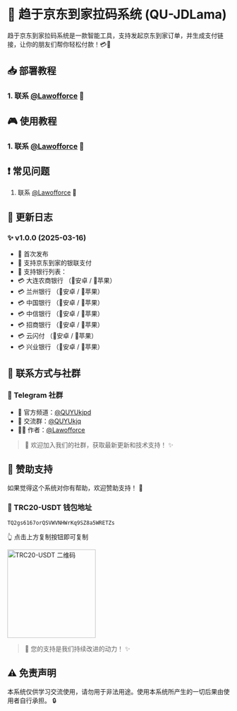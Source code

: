 # 🚀 趋于京东到家拉码系统 (QU-JDLama)

趋于京东到家拉码系统是一款智能工具，支持发起京东到家订单，并生成支付链接，让你的朋友们帮你轻松付款！💳🚀

## 📥 部署教程
### 1. 联系 [@Lawofforce](https://t.me/Lawofforce) 🔧

## 🎮 使用教程
### 1. 联系 [@Lawofforce](https://t.me/Lawofforce) 📱

## ❗ 常见问题
1. 联系 [@Lawofforce](https://t.me/Lawofforce) 💬

## 📝 更新日志
### ✨ v1.0.0 (2025-03-16)
- 🌟 首次发布
- 🚀 支持京东到家的银联支付
- 🏦 支持银行列表：
- 💳 大连农商银行 （📱安卓 / 🍏苹果）
- 💳 兰州银行 （📱安卓 / 🍏苹果）
- 💳 中国银行 （📱安卓 / 🍏苹果）
- 💳 中信银行 （📱安卓 / 🍏苹果）
- 💳 招商银行 （📱安卓 / 🍏苹果）
- 💳 云闪付 （📱安卓 / 🍏苹果）
- 💳 兴业银行 （📱安卓 / 🍏苹果）

## 🤝 联系方式与社群

### 📱 Telegram 社群
- 📢 官方频道：[@QUYUkjpd](https://t.me/QUYUkjpd)
- 👥 交流群：[@QUYUkjq](https://t.me/QUYUkjq)
- 👨‍💻 作者：[@Lawofforce](https://t.me/Lawofforce)

> 💫 欢迎加入我们的社群，获取最新更新和技术支持！ ✨

## 💝 赞助支持

如果觉得这个系统对你有帮助，欢迎赞助支持！ 🙏

### 💎 TRC20-USDT 钱包地址
```
TQ2gs6167orQSVWVNHWrKq9SZ8a5WRETZs

```
👆 点击上方复制按钮即可复制

<img src="https://api.qrserver.com/v1/create-qr-code/?size=200x200&data=TQ2gs6167orQSVWVNHWrKq9SZ8a5WRETZs" alt="TRC20-USDT 二维码" width="200"/>

> 🌟 您的支持是我们持续改进的动力！ ✨

## ⚠️ 免责声明
本系统仅供学习交流使用，请勿用于非法用途。使用本系统所产生的一切后果由使用者自行承担。 🔒
